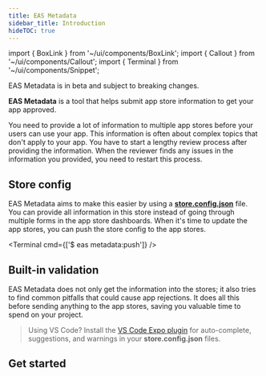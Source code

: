 ```yaml
---
title: EAS Metadata
sidebar_title: Introduction
hideTOC: true
---
```


import { BoxLink } from '~/ui/components/BoxLink';
import { Callout } from '~/ui/components/Callout';
import { Terminal } from '~/ui/components/Snippet';

<Callout type="warning">
  EAS Metadata is in beta and subject to breaking changes.
</Callout>
<br />

**EAS Metadata** is a tool that helps submit app store information to get your app approved.

You need to provide a lot of information to multiple app stores before your users can use your app. This information is often about complex topics that don't apply to your app. You have to start a lengthy review process after providing the information. When the reviewer finds any issues in the information you provided, you need to restart this process.

## Store config

EAS Metadata aims to make this easier by using a [**store.config.json**](./config.md#static-store-config) file. You can provide all information in this store instead of going through multiple forms in the app store dashboards. When it's time to update the app stores, you can push the store config to the app stores.

<Terminal cmd={['$ eas metadata:push']} />

## Built-in validation

EAS Metadata does not only get the information into the stores; it also tries to find common pitfalls that could cause app rejections. It does all this before sending anything to the app stores, saving you valuable time to spend on your project.

> Using VS Code? Install the [VS Code Expo plugin](https://github.com/expo/vscode-expo#readme) for auto-complete, suggestions, and warnings in your **store.config.json** files.

## Get started

<BoxLink
  href="/eas/metadata/getting-started"
  title="Introduction"
  description="Add EAS Metadata to a new project, or generate the store config from an existing app."
/>

<BoxLink
  href="/eas/metadata/config"
  title="Customize the store config"
  description="Customize the store config to adapt EAS Metadata to your preferred workflow."
/>

<BoxLink
  href="/eas/metadata/schema"
  title="Store config schema"
  description="Explore all configurable options EAS Metadata has to offer."
/>
